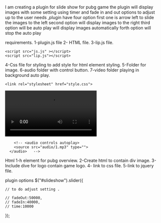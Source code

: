 I am creating a plugin for slide show for pubg game the plugin will display images with some setting  using timer and fade in and out options to adjust up to the user needs ,plugin have four option first one is arrow left to slide the images to the left second option will display images to  the right third option will be auto play will display images automatically forth option will stop the auto play  

requirements.
1-plugin.js file
2- HTML file.
3-lip.js file.
<script src="http://code.jquery.com/jquery-1.4.2.min.js" ></script>
    <script src="js.js" ></script>
    <script src="lip.js"></script>

4-Css file for styling to add style for html element styling.
5-Folder for image.
6-audio folder with control button.
7-video folder playing in background auto play.

    <link rel="stylesheet" href="style.css">
</head>
<body>
    <video autoplay  loop id="myVideo">
        <source src="video/10.mp4" type="video/mp4">
      </video>

        <!-- <audio controls autoplay>
        <source src="audio/1.mp3" type="">
      </audio>	 -->

Html
1-h element for pubg overview.
2-Create html to contain div image.
3-Include dive for logo contain game logo.
4- link to css file.
5-link to jquery file.


plugin options
    $("#slideshow").slider({ 

    // to do adjust setting .

    // fadeOut:50000,
    // fadeIn:40000,
    // time:10000

 });

    

